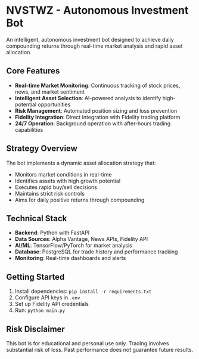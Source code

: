 # NVSTWZ - Autonomous Investment Bot

An intelligent, autonomous investment bot designed to achieve daily compounding returns through real-time market analysis and rapid asset allocation.

## Core Features

- **Real-time Market Monitoring**: Continuous tracking of stock prices, news, and market sentiment
- **Intelligent Asset Selection**: AI-powered analysis to identify high-potential opportunities
- **Risk Management**: Automated position sizing and loss prevention
- **Fidelity Integration**: Direct integration with Fidelity trading platform
- **24/7 Operation**: Background operation with after-hours trading capabilities

## Strategy Overview

The bot implements a dynamic asset allocation strategy that:
- Monitors market conditions in real-time
- Identifies assets with high growth potential
- Executes rapid buy/sell decisions
- Maintains strict risk controls
- Aims for daily positive returns through compounding

## Technical Stack

- **Backend**: Python with FastAPI
- **Data Sources**: Alpha Vantage, News APIs, Fidelity API
- **AI/ML**: TensorFlow/PyTorch for market analysis
- **Database**: PostgreSQL for trade history and performance tracking
- **Monitoring**: Real-time dashboards and alerts

## Getting Started

1. Install dependencies: `pip install -r requirements.txt`
2. Configure API keys in `.env`
3. Set up Fidelity API credentials
4. Run: `python main.py`

## Risk Disclaimer

This bot is for educational and personal use only. Trading involves substantial risk of loss. Past performance does not guarantee future results.